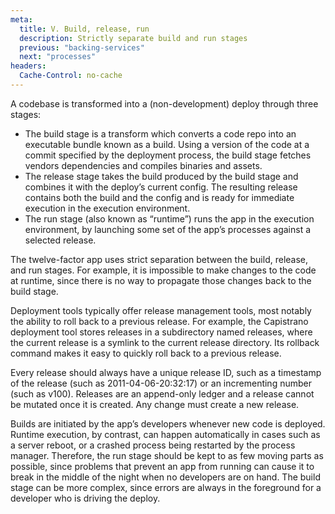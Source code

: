 ```yaml
---
meta:
  title: V. Build, release, run
  description: Strictly separate build and run stages
  previous: "backing-services"
  next: "processes"
headers:
  Cache-Control: no-cache
---
```


A codebase is transformed into a (non-development) deploy through three stages:

- The build stage is a transform which converts a code repo into an executable bundle known as a build. Using a version of the code at a commit specified by the deployment process, the build stage fetches vendors dependencies and compiles binaries and assets.
- The release stage takes the build produced by the build stage and combines it with the deploy’s current config. The resulting release contains both the build and the config and is ready for immediate execution in the execution environment.
- The run stage (also known as “runtime”) runs the app in the execution environment, by launching some set of the app’s processes against a selected release.

The twelve-factor app uses strict separation between the build, release, and run stages. For example, it is impossible to make changes to the code at runtime, since there is no way to propagate those changes back to the build stage.

Deployment tools typically offer release management tools, most notably the ability to roll back to a previous release. For example, the Capistrano deployment tool stores releases in a subdirectory named releases, where the current release is a symlink to the current release directory. Its rollback command makes it easy to quickly roll back to a previous release.

Every release should always have a unique release ID, such as a timestamp of the release (such as 2011-04-06-20:32:17) or an incrementing number (such as v100). Releases are an append-only ledger and a release cannot be mutated once it is created. Any change must create a new release.

Builds are initiated by the app’s developers whenever new code is deployed. Runtime execution, by contrast, can happen automatically in cases such as a server reboot, or a crashed process being restarted by the process manager. Therefore, the run stage should be kept to as few moving parts as possible, since problems that prevent an app from running can cause it to break in the middle of the night when no developers are on hand. The build stage can be more complex, since errors are always in the foreground for a developer who is driving the deploy.
